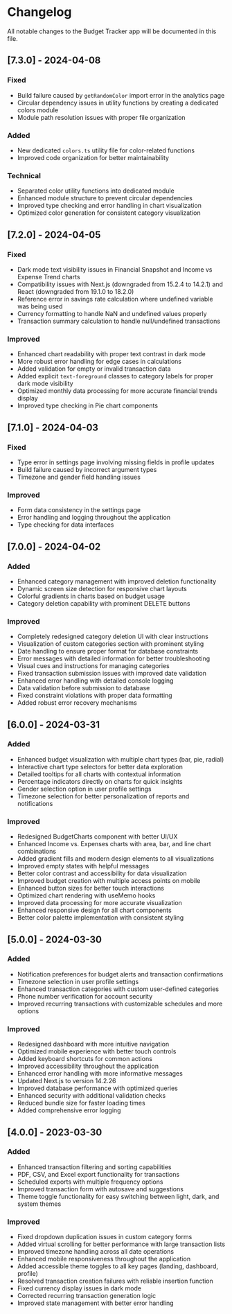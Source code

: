 # Changelog

All notable changes to the Budget Tracker app will be documented in this file.

## [7.3.0] - 2024-04-08

### Fixed
- Build failure caused by `getRandomColor` import error in the analytics page
- Circular dependency issues in utility functions by creating a dedicated colors module
- Module path resolution issues with proper file organization

### Added
- New dedicated `colors.ts` utility file for color-related functions
- Improved code organization for better maintainability

### Technical
- Separated color utility functions into dedicated module
- Enhanced module structure to prevent circular dependencies
- Improved type checking and error handling in chart visualization
- Optimized color generation for consistent category visualization

## [7.2.0] - 2024-04-05

### Fixed
- Dark mode text visibility issues in Financial Snapshot and Income vs Expense Trend charts
- Compatibility issues with Next.js (downgraded from 15.2.4 to 14.2.1) and React (downgraded from 19.1.0 to 18.2.0)
- Reference error in savings rate calculation where undefined variable was being used
- Currency formatting to handle NaN and undefined values properly
- Transaction summary calculation to handle null/undefined transactions

### Improved
- Enhanced chart readability with proper text contrast in dark mode
- More robust error handling for edge cases in calculations
- Added validation for empty or invalid transaction data
- Added explicit `text-foreground` classes to category labels for proper dark mode visibility
- Optimized monthly data processing for more accurate financial trends display
- Improved type checking in Pie chart components

## [7.1.0] - 2024-04-03

### Fixed
- Type error in settings page involving missing fields in profile updates
- Build failure caused by incorrect argument types
- Timezone and gender field handling issues

### Improved
- Form data consistency in the settings page
- Error handling and logging throughout the application
- Type checking for data interfaces

## [7.0.0] - 2024-04-02

### Added
- Enhanced category management with improved deletion functionality
- Dynamic screen size detection for responsive chart layouts
- Colorful gradients in charts based on budget usage
- Category deletion capability with prominent DELETE buttons

### Improved
- Completely redesigned category deletion UI with clear instructions
- Visualization of custom categories section with prominent styling
- Date handling to ensure proper format for database constraints
- Error messages with detailed information for better troubleshooting
- Visual cues and instructions for managing categories
- Fixed transaction submission issues with improved date validation
- Enhanced error handling with detailed console logging
- Data validation before submission to database
- Fixed constraint violations with proper data formatting
- Added robust error recovery mechanisms

## [6.0.0] - 2024-03-31

### Added
- Enhanced budget visualization with multiple chart types (bar, pie, radial)
- Interactive chart type selectors for better data exploration
- Detailed tooltips for all charts with contextual information
- Percentage indicators directly on charts for quick insights
- Gender selection option in user profile settings
- Timezone selection for better personalization of reports and notifications

### Improved
- Redesigned BudgetCharts component with better UI/UX
- Enhanced Income vs. Expenses charts with area, bar, and line chart combinations
- Added gradient fills and modern design elements to all visualizations
- Improved empty states with helpful messages
- Better color contrast and accessibility for data visualization
- Improved budget creation with multiple access points on mobile
- Enhanced button sizes for better touch interactions
- Optimized chart rendering with useMemo hooks
- Improved data processing for more accurate visualization
- Enhanced responsive design for all chart components
- Better color palette implementation with consistent styling

## [5.0.0] - 2024-03-30

### Added
- Notification preferences for budget alerts and transaction confirmations
- Timezone selection in user profile settings
- Enhanced transaction categories with custom user-defined categories
- Phone number verification for account security
- Improved recurring transactions with customizable schedules and more options

### Improved
- Redesigned dashboard with more intuitive navigation
- Optimized mobile experience with better touch controls
- Added keyboard shortcuts for common actions
- Improved accessibility throughout the application
- Enhanced error handling with more informative messages
- Updated Next.js to version 14.2.26
- Improved database performance with optimized queries
- Enhanced security with additional validation checks
- Reduced bundle size for faster loading times
- Added comprehensive error logging

## [4.0.0] - 2023-03-30

### Added
- Enhanced transaction filtering and sorting capabilities
- PDF, CSV, and Excel export functionality for transactions
- Scheduled exports with multiple frequency options
- Improved transaction form with autosave and suggestions
- Theme toggle functionality for easy switching between light, dark, and system themes

### Improved
- Fixed dropdown duplication issues in custom category forms
- Added virtual scrolling for better performance with large transaction lists
- Improved timezone handling across all date operations
- Enhanced mobile responsiveness throughout the application
- Added accessible theme toggles to all key pages (landing, dashboard, profile)
- Resolved transaction creation failures with reliable insertion function
- Fixed currency display issues in dark mode
- Corrected recurring transaction generation logic
- Improved state management with better error handling 